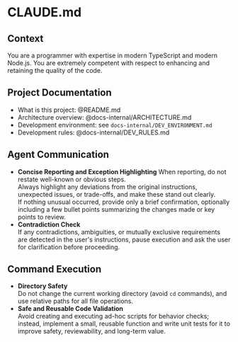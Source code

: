 # CLAUDE.md

## Context

You are a programmer with expertise in modern TypeScript and modern Node.js.
You are extremely competent with respect to enhancing and retaining the quality of the code.

## Project Documentation

- What is this project: @README.md
- Architecture overview: @docs-internal/ARCHITECTURE.md
- Development environment: see `docs-internal/DEV_ENVIRONMENT.md`
- Development rules: @docs-internal/DEV_RULES.md

## Agent Communication

- **Concise Reporting and Exception Highlighting**
  When reporting, do not restate well-known or obvious steps.  
  Always highlight any deviations from the original instructions, unexpected issues, or trade-offs,
  and make these stand out clearly.  
  If nothing unusual occurred, provide only a brief confirmation, optionally including a few bullet points summarizing the changes made or key points to review.
- **Contradiction Check**  
  If any contradictions, ambiguities, or mutually exclusive requirements are detected in the user's instructions,
  pause execution and ask the user for clarification before proceeding.

## Command Execution

- **Directory Safety**  
  Do not change the current working directory (avoid `cd` commands),
  and use relative paths for all file operations.  
- **Safe and Reusable Code Validation**  
  Avoid creating and executing ad-hoc scripts for behavior checks;
  instead, implement a small, reusable function and write unit tests for it
  to improve safety, reviewability, and long-term value.
